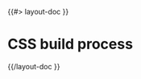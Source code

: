 <!--
/**
 * @name            Build
 * @namespace       doc.css
 * @type            Markdown
 * @platform        md
 * @status          stable
 * @menu            Documentation / CSS           /doc/css/build
 *
 * @since           2.0.0
 * @author    Olivier Bossel <olivier.bossel@gmail.com> (https://olivierbossel.com)
 */
-->

{{#> layout-doc }}

# CSS build process

{{/layout-doc }}
